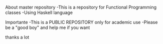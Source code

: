 About master repository
-This is a repository for Functional Programming classes
-Using Haskell language

Importante
-This is a PUBLIC REPOSITORY only for academic use
-Please be a "good boy" and help me if you want

thanks a lot

